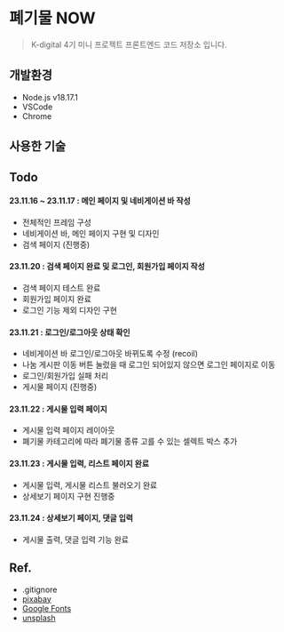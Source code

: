 # 폐기물 NOW

>  K-digital 4기 미니 프로젝트 프론트엔드 코드 저장소 입니다.

## 개발환경

- Node.js v18.17.1
- VSCode
- Chrome

## 사용한 기술


## Todo
#### 23.11.16 ~ 23.11.17 : 메인 페이지 및 네비게이션 바 작성

- 전체적인 프레임 구성
- 네비게이션 바, 메인 페이지 구현 및 디자인
- 검색 페이지 (진행중)

#### 23.11.20 : 검색 페이지 완료 및 로그인, 회원가입 페이지 작성

- 검색 페이지 테스트 완료
- 회원가입 페이지 완료
- 로그인 기능 제외 디자인 구현

#### 23.11.21 : 로그인/로그아웃 상태 확인

- 네비게이션 바 로그인/로그아웃 바뀌도록 수정 (recoil)
- 나눔 게시판 이동 버튼 눌렀을 때 로그인 되어있지 않으면 로그인 페이지로 이동
- 로그인/회원가입 실패 처리
- 게시물 페이지 (진행중)

#### 23.11.22 : 게시물 입력 페이지

- 게시물 입력 페이지 레이아웃
- 폐기물 카테고리에 따라 폐기물 종류 고를 수 있는 셀렉트 박스 추가

#### 23.11.23 : 게시물 입력, 리스트 페이지 완료

- 게시물 입력, 게시물 리스트 불러오기 완료
- 상세보기 페이지 구현 진행중

#### 23.11.24 : 상세보기 페이지, 댓글 입력

- 게시물 출력, 댓글 입력 기능 완료


## Ref.
- .gitignore
- [pixabay](https://pixabay.com/images/search/white%20male%203d%20model/)
- [Google Fonts](https://fonts.google.com/)
- [unsplash](https://unsplash.com/ko)
